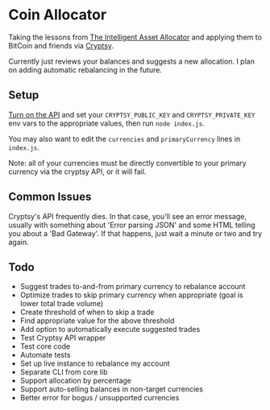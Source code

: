Coin Allocator
==============

Taking the lessons from [The Intelligent Asset Allocator](http://www.amazon.com/gp/product/0071362363/ref=as_li_ss_il?ie=UTF8&camp=1789&creative=390957&creativeASIN=0071362363&linkCode=as2&tag=nfriedly-20) and applying them to BitCoin and friends via [Cryptsy](https://www.cryptsy.com/users/register?refid=154285).

Currently just reviews your balances and suggests a new allocation. I plan on adding automatic rebalancing in the future.

Setup
-----

[Turn on the API](https://www.cryptsy.com/users/settings) and set your `CRYPTSY_PUBLIC_KEY` and `CRYPTSY_PRIVATE_KEY` env vars to the appropriate values, then run `node index.js`. 

You may also want to edit the `currencies` and `primaryCurrency` lines in `index.js`. 

Note: all of your currencies must be directly convertible to your primary currency via the cryptsy API, or it will fail.

Common Issues
-------------

Cryptsy's API frequently dies. In that case, you'll see an error message, usually with something about 'Error parsing JSON' and some HTML telling you about a 'Bad Gateway'. If that happens, just wait a minute or two and try again.

Todo
----

* Suggest trades to-and-from primary currency to rebalance account
* Optimize trades to skip primary currency when appropriate (goal is lower total trade volume)
* Create threshold of when to skip a trade 
* Find appropriate value for the above threshold
* Add option to automatically execute suggested trades
* Test Cryptsy API wrapper
* Test core code
* Automate tests
* Set up live instance to rebalance my account
* Separate CLI from core lib
* Support allocation by percentage
* Support auto-selling balances in non-target currencies
* Better error for bogus / unsupported currencies
